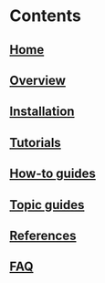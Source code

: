 # Contents
## [Home](Home)
## [Overview](Overview)
## [Installation](Installation)
## [Tutorials](Tutorials)
## [How-to guides](How-to-Guides)
## [Topic guides](Topic-Guides)
## [References](References)
## [FAQ](FAQ)
